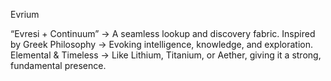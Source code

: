 Evrium

“Evresi + Continuum” → A seamless lookup and discovery fabric.
Inspired by Greek Philosophy → Evoking intelligence, knowledge, and exploration.
Elemental & Timeless → Like Lithium, Titanium, or Aether, giving it a strong, fundamental presence.


